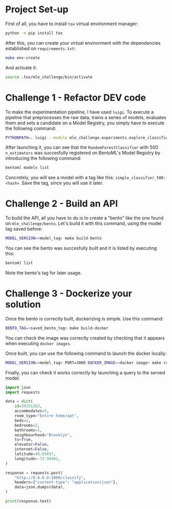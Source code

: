 # Project Set-up

First of all, you have to install `tox` virtual environment manager:

```bash
python -m pip install tox
```

After this, you can create your virtual environment with the dependencies established on
`requirements.txt`:

```bash
make env-create
```

And activate it:

```bash
source .tox/mle_challenge/bin/activate
```

# Challenge 1 - Refactor DEV code

To make the experimentation pipeline, I have used `luigi`. To execute a pipeline that
preprocesses the raw data, trains a series of models, evaluates them and sets a candidate on
a Model Registry, you simply have to execute the following command:

```bash
PYTHONPATH=. luigi --module mle_challenge.experiments.explore_classifier_model.explore_classifier_model RunModelTrainEval --local-scheduler
```

After launching it, you can see that the `RandomForestClassifier` with 500 `n_estimators`
was succesfully registered on BentoML's Model Registry by introducing the following command:

```bash
bentoml models list
```

Concretely, you will see a model with a tag like this: `simple_classifier_500:<hash>`.
Save the tag, since you will use it later.

# Challenge 2 - Build an API

To build the API, all you have to do is to create a "bento"
like the one found on `mle_challenge/bento`. Let's build it with this command,
using the model tag saved before:

```bash
MODEL_VERSION=<model_tag> make build-bento
```

You can see the bento was succesfully built and it is listed by executing this:

```bash
bentoml list
```

Note the bento's tag for later usage.

# Challenge 3 - Dockerize your solution

Once the bento is correctly built, dockerizing is simple. Use this command:

```bash
BENTO_TAG=<saved_bento_tag> make build-docker
```

You can check the image was correctly created by checking that it appears when executing
`docker images`.

Once built, you can use the following command to launch the docker locally:

```bash
MODEL_VERSION=<model_tag> PORT=3000 DOCKER_IMAGE=<docker image> make run-docker
```

Finally, you can check it works correctly by launching a query to the served model:

```python
import json
import requests

data = dict(
    id=39331263,
    accommodates=5,
    room_type="Entire home/apt",
    beds=2,
    bedrooms=2,
    bathrooms=1,
    neighbourhood="Brooklyn",
    tv=True,
    elevator=False,
    internet=False,
    latitude=40.65837,
    longitude=-73.98402,
)

response = requests.post(
    "http://0.0.0.0:3000/classify",
    headers={"content-type": "application/json"},
    data=json.dumps(data),
)

print(response.text)

```